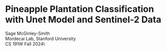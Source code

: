 # Pineapple Plantation Classification with Unet Model and Sentinel-2 Data 
Sage McGinley-Smith \
Mordecai Lab, Stanford University\
CS 191W Fall 2024\




